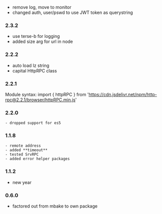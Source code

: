 

- remove log, move to monitor
- changed auth, user/pswd to use JWT token as querystring

### 2.3.2
- use terse-b for logging
- added size arg for url in node

### 2.2.2
- auto load lz string
- capital HttpRPC class

### 2.2.1
  Module syntax:
  import { httpRPC } from 'https://cdn.jsdelivr.net/npm/http-rpc@2.2.1/browser/httpRPC.min.js'

  ### 2.2.0
    - dropped support for es5
 
 ### 1.1.8
    - remote address
    - added **timeout**
    - tested SrvRPC
    - added error helper packages

### 1.1.2
- new year

### 0.6.0
- factored out from mbake to own package
